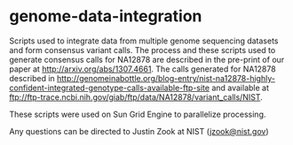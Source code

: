 genome-data-integration
=======================

Scripts used to integrate data from multiple genome sequencing datasets and form consensus variant calls.  The process and these scripts used to generate consensus calls for NA12878 are described in the pre-print of our paper at http://arxiv.org/abs/1307.4661.  The calls generated for NA12878 described in http://genomeinabottle.org/blog-entry/nist-na12878-highly-confident-integrated-genotype-calls-available-ftp-site and available at ftp://ftp-trace.ncbi.nih.gov/giab/ftp/data/NA12878/variant_calls/NIST. 

These scripts were used on Sun Grid Engine to parallelize processing.

Any questions can be directed to Justin Zook at NIST (jzook@nist.gov)